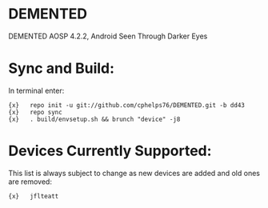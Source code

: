 
DEMENTED
========

DEMENTED AOSP 4.2.2, Android Seen Through Darker Eyes

Sync and Build:
===============

In terminal enter:

    {x}   repo init -u git://github.com/cphelps76/DEMENTED.git -b dd43
    {x}   repo sync
    {x}   . build/envsetup.sh && brunch "device" -j8

Devices Currently Supported:
============================

This list is always subject to change as new devices are added and old ones are removed:

    {x}   jflteatt

